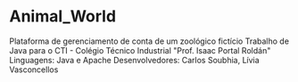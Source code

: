 # Animal_World
Plataforma de gerenciamento de conta de um zoológico fictício
Trabalho de Java para o CTI - Colégio Técnico Industrial "Prof. Isaac Portal Roldán"
Linguagens: Java e Apache
Desenvolvedores: Carlos Soubhia, Lívia Vasconcellos
